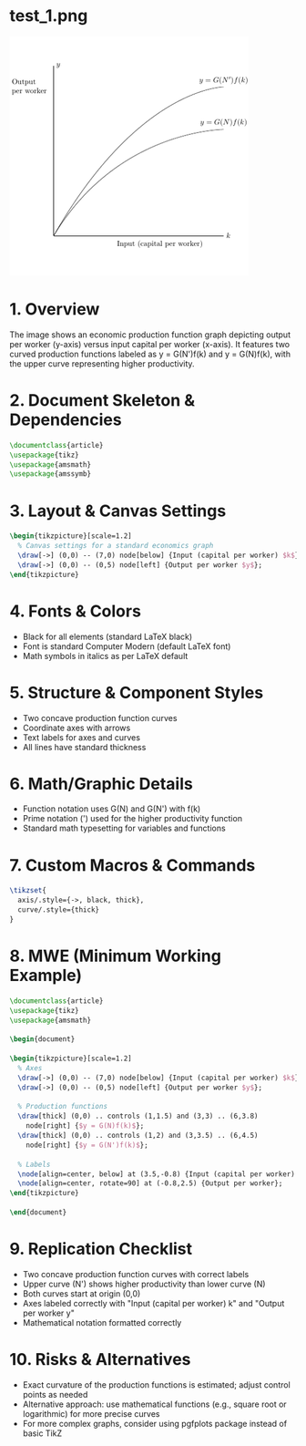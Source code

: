 # test_1.png

![test_1.png](../../../eval_dataset/images/test_1.png)

# 1. Overview
The image shows an economic production function graph depicting output per worker (y-axis) versus input capital per worker (x-axis). It features two curved production functions labeled as y = G(N')f(k) and y = G(N)f(k), with the upper curve representing higher productivity.

# 2. Document Skeleton & Dependencies
```latex
\documentclass{article}
\usepackage{tikz}
\usepackage{amsmath}
\usepackage{amssymb}
```

# 3. Layout & Canvas Settings
```latex
\begin{tikzpicture}[scale=1.2]
  % Canvas settings for a standard economics graph
  \draw[->] (0,0) -- (7,0) node[below] {Input (capital per worker) $k$};
  \draw[->] (0,0) -- (0,5) node[left] {Output per worker $y$};
\end{tikzpicture}
```

# 4. Fonts & Colors
- Black for all elements (standard LaTeX black)
- Font is standard Computer Modern (default LaTeX font)
- Math symbols in italics as per LaTeX default

# 5. Structure & Component Styles
- Two concave production function curves
- Coordinate axes with arrows
- Text labels for axes and curves
- All lines have standard thickness

# 6. Math/Graphic Details
- Function notation uses G(N) and G(N') with f(k)
- Prime notation (') used for the higher productivity function
- Standard math typesetting for variables and functions

# 7. Custom Macros & Commands
```latex
\tikzset{
  axis/.style={->, black, thick},
  curve/.style={thick}
}
```

# 8. MWE (Minimum Working Example)
```latex
\documentclass{article}
\usepackage{tikz}
\usepackage{amsmath}

\begin{document}

\begin{tikzpicture}[scale=1.2]
  % Axes
  \draw[->] (0,0) -- (7,0) node[below] {Input (capital per worker) $k$};
  \draw[->] (0,0) -- (0,5) node[left] {Output per worker $y$};
  
  % Production functions
  \draw[thick] (0,0) .. controls (1,1.5) and (3,3) .. (6,3.8) 
    node[right] {$y = G(N)f(k)$};
  \draw[thick] (0,0) .. controls (1,2) and (3,3.5) .. (6,4.5) 
    node[right] {$y = G(N')f(k)$};
  
  % Labels
  \node[align=center, below] at (3.5,-0.8) {Input (capital per worker) $k$};
  \node[align=center, rotate=90] at (-0.8,2.5) {Output per worker};
\end{tikzpicture}

\end{document}
```

# 9. Replication Checklist
- Two concave production function curves with correct labels
- Upper curve (N') shows higher productivity than lower curve (N)
- Both curves start at origin (0,0)
- Axes labeled correctly with "Input (capital per worker) k" and "Output per worker y"
- Mathematical notation formatted correctly

# 10. Risks & Alternatives
- Exact curvature of the production functions is estimated; adjust control points as needed
- Alternative approach: use mathematical functions (e.g., square root or logarithmic) for more precise curves
- For more complex graphs, consider using pgfplots package instead of basic TikZ
